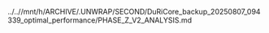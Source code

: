 ../..//mnt/h/ARCHIVE/.UNWRAP/SECOND/DuRiCore_backup_20250807_094339_optimal_performance/PHASE_Z_V2_ANALYSIS.md
